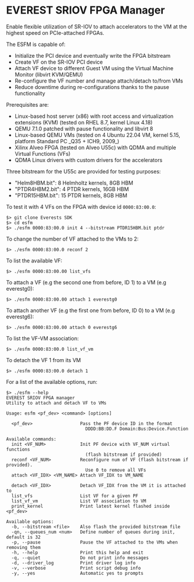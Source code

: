 # EVEREST SRIOV FPGA Manager

Enable flexible utilization of SR-IOV to attach accelerators to the VM at the highest speed on PCIe-attached FPGAs.

The ESFM is capable of:
- Initialize the PCI device and eventually write the FPGA bitstream
- Create VF on the SR-IOV PCI device
- Attach VF device to different Guest VM using the Virtual Machine Monitor (libvirt KVM/QEMU)
- Re-configure the VF number and manage attach/detach to/from VMs
- Reduce downtime during re-configurations thanks to the pause functionality


Prerequisites are:
- Linux-based host server (x86) with root access and virtualization extensions (KVM) (tested on RHEL 8.7, kernel Linux 4.18)
- QEMU 7.1.0 patched with pause functionality and libvirt 8
- Linux-based QEMU VMs (tested on 4 Ubuntu 22.04 VM, kernel 5.15, platform Standard PC \_Q35 + ICH9, 2009\_)
- Xilinx Alveo FPGA (tested on Alveo U55c) with QDMA and multiple Virtual Functions (VFs)
- QDMA Linux drivers with custom drivers for the accelerators


Three bitstream for the U55c are provided for testing purposes:
- "Helm8HBM.bit": 8 Helmholtz kernels, 8GB HBM
- "PTDR4HBM2.bit": 4 PTDR kernels, 16GB HBM
- "PTDR15HBM.bit": 15 PTDR kernels, 8GB HBM


To test it with 4 VFs on the FPGA with device id `0000:83:00.0`:
```shell
$> git clone Everests SDK
$> cd esfm
$> ./esfm 0000:83:00.0 init 4 --bitstream PTDR15HBM.bit ptdr
```

To change the number of VF attached to the VMs to 2:
```shell
$> ./esfm 0000:83:00.0 reconf 2
```

To list the available VF:
```shell
$> ./esfm 0000:83:00.00 list_vfs
```

To attach a VF (e.g the second one from before, ID 1) to a VM (e.g everestg0):
```shell
$> ./esfm 0000:83:00.00 attach 1 everestg0
```

To attach another VF (e.g the first one from before, ID 0) to a VM (e.g everestg6):
```shell
$> ./esfm 0000:83:00.00 attach 0 everestg6
```

To list the VF-VM association:
```shell
$> ./esfm 0000:83:00.0 list_vf_vm
```

To detach the VF 1 from its VM
```shell
$> ./esfm 0000:83:00.0 detach 1
```

For a list of the available options, run:
``` shell
$> ./esfm --help
EVEREST SRIOV FPGA manager
Utility to attach and detach VF to VMs

Usage: esfm <pf_dev> <command> [options]

  <pf_dev>                  Pass the PF device ID in the format
                              DDDD:BB:DD.F Domain:Bus:Device.Function

Available commands:
  init <VF_NUM>             Init PF device with VF_NUM virtual functions
                              (flash bitstream if provided)
  reconf <VF_NUM>           Reconfigure num of VF (flash bitstream if provided).
                              Use 0 to remove all VFs
  attach <VF_IDX> <VM_NAME> Attach VF_IDX to VM_NAME

  detach <VF_IDX>           Detach VF_IDX from the VM it is attached to
  list_vfs                  List VF for a given PF
  list_vf_vm                List VF association to VM
  print_kernel              Print latest kernel flashed inside <pf_dev>

Available options:
  -b, --bitstream <file>    Also flash the provided bitstream file
  -qn, --queues_num <num>   Define number of queues during init, default is 32
  -p, --pause               Pause the VF attached to the VMs when removing them
  -h, --help                Print this help and exit
  -q, --quiet               Do not print info messages
  -d, --driver_log          Print driver log info
  -v, --verbose             Print script debug info
  -y, --yes                 Automatic yes to prompts
```

